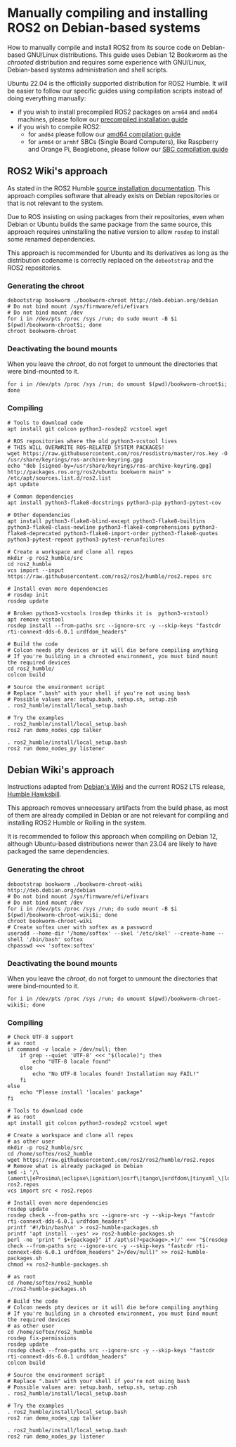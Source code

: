# Manually compiling and installing ROS2 on Debian-based systems

How to manually compile and install ROS2 from its source code on Debian-based
GNU/Linux distributions. This guide uses Debian 12 Bookworm as the *chrooted*
distribution and requires some experience with GNU/Linux, Debian-based systems
administration and shell scripts.

Ubuntu 22.04 is the officially supported distribution for ROS2 Humble. It will
be easier to follow our specific guides using compilation scripts instead of
doing everything manually:

- if you wish to install precompiled ROS2 packages on `arm64` and `amd64`
machines, please follow our
[precompiled installation guide](./installing-precompiled-packages-en.md)
- if you wish to compile ROS2:
    - for `amd64` please follow our
    [amd64 compilation guide](./compiling-for-amd64-based-systems-en.md)
    - for `arm64` or `armhf` SBCs (Single Board Computers), like Raspberry and
    Orange Pi, Beaglebone, please follow our
    [SBC compilation guide](compiling-for-arm-based-systems-en.md)

## ROS2 Wiki's approach

As stated in the ROS2 Humble
[source installation documentation](https://docs.ros.org/en/humble/Installation/Alternatives/Ubuntu-Development-Setup.html).
This approach compiles software that already exists on Debian repositories or
that is not relevant to the system.

Due to ROS insisting on using packages from their repositories, even when Debian
or Ubuntu builds the same package from the same source, this approach requires
uninstalling the native version to allow `rosdep` to install some renamed
dependencies.

This approach is recommended for Ubuntu and its derivatives as long as the
distribution codename is correctly replaced on the `debootstrap` and the ROS2
repositories.

### Generating the chroot

```
debootstrap bookworm ./bookworm-chroot http://deb.debian.org/debian
# Do not bind mount /sys/firmware/efi/efivars
# Do not bind mount /dev
for i in /dev/pts /proc /sys /run; do sudo mount -B $i $(pwd)/bookworm-chroot$i; done
chroot bookworm-chroot
```

### Deactivating the bound mounts

When you leave the *chroot*, do not forget to unmount the directories that were
bind-mounted to it.

```
for i in /dev/pts /proc /sys /run; do umount $(pwd)/bookworm-chroot$i; done
```

### Compiling

```
# Tools to download code
apt install git colcon python3-rosdep2 vcstool wget

# ROS repositories where the old python3-vcstool lives
# THIS WILL OVERWRITE ROS-RELATED SYSTEM PACKAGES!
wget https://raw.githubusercontent.com/ros/rosdistro/master/ros.key -O /usr/share/keyrings/ros-archive-keyring.gpg
echo "deb [signed-by=/usr/share/keyrings/ros-archive-keyring.gpg] http://packages.ros.org/ros2/ubuntu bookworm main" > /etc/apt/sources.list.d/ros2.list
apt update

# Common dependencies
apt install python3-flake8-docstrings python3-pip python3-pytest-cov

# Other dependencies
apt install python3-flake8-blind-except python3-flake8-builtins python3-flake8-class-newline python3-flake8-comprehensions python3-flake8-deprecated python3-flake8-import-order python3-flake8-quotes python3-pytest-repeat python3-pytest-rerunfailures

# Create a workspace and clone all repos
mkdir -p ros2_humble/src
cd ros2_humble
vcs import --input https://raw.githubusercontent.com/ros2/ros2/humble/ros2.repos src

# Install even more dependencies
# rosdep init
rosdep update

# Broken python3-vcstools (rosdep thinks it is  python3-vcstool)
apt remove vcstool
rosdep install --from-paths src --ignore-src -y --skip-keys "fastcdr rti-connext-dds-6.0.1 urdfdom_headers"

# Build the code
# Colcon needs pty devices or it will die before compiling anything
# If you're building in a chrooted environment, you must bind mount the required devices
cd ros2_humble/
colcon build

# Source the environment script
# Replace ".bash" with your shell if you're not using bash
# Possible values are: setup.bash, setup.sh, setup.zsh
. ros2_humble/install/local_setup.bash

# Try the examples
. ros2_humble/install/local_setup.bash
ros2 run demo_nodes_cpp talker

. ros2_humble/install/local_setup.bash
ros2 run demo_nodes_py listener
```

## Debian Wiki's approach

Instructions adapted from
[Debian's Wiki](https://wiki.debian.org/DebianScience/Robotics/ROS2) and the
current ROS2 LTS release,
[Humble Hawksbill](https://docs.ros.org/en/humble/Installation/Alternatives/Ubuntu-Development-Setup.html).

This approach removes unnecessary artifacts from the build phase, as most of
them are already compiled in Debian or are not relevant for compiling and
installing ROS2 Humble or Rolling in the system.

It is recommended to follow this approach when compiling on Debian 12, although
Ubuntu-based distributions newer than 23.04 are likely to have packaged the same
dependencies.

### Generating the chroot

```
debootstrap bookworm ./bookworm-chroot-wiki http://deb.debian.org/debian
# Do not bind mount /sys/firmware/efi/efivars
# Do not bind mount /dev
for i in /dev/pts /proc /sys /run; do sudo mount -B $i $(pwd)/bookworm-chroot-wiki$i; done
chroot bookworm-chroot-wiki
# Create softex user with softex as a password
useradd --home-dir '/home/softex' --skel '/etc/skel' --create-home --shell '/bin/bash' softex
chpasswd <<< 'softex:softex'
```

### Deactivating the bound mounts

When you leave the *chroot*, do not forget to unmount the directories that were
bind-mounted to it.

```
for i in /dev/pts /proc /sys /run; do umount $(pwd)/bookworm-chroot-wiki$i; done
```

### Compiling

```
# Check UTF-8 support
# as root
if command -v locale > /dev/null; then
    if grep --quiet 'UTF-8' <<< "$(locale)"; then
        echo "UTF-8 locale found"
    else
        echo "No UTF-8 locales found! Installation may FAIL!"
    fi
else
    echo "Please install 'locales' package"
fi

# Tools to download code
# as root
apt install git colcon python3-rosdep2 vcstool wget

# Create a workspace and clone all repos
# as other user
mkdir -p ros2_humble/src
cd /home/softex/ros2_humble
wget https://raw.githubusercontent.com/ros2/ros2/humble/ros2.repos
# Remove what is already packaged in Debian
sed -i '/\(ament\|eProsima\|eclipse\|ignition\|osrf\|tango\|urdfdom\|tinyxml_\|loader\|pluginlib\|rcutils\|rcpputils\|test_interface\|testing_tools\|fixture\|rosidl:\)/,+3d' ros2.repos
vcs import src < ros2.repos

# Install even more dependencies
rosdep update
rosdep check --from-paths src --ignore-src -y --skip-keys "fastcdr rti-connext-dds-6.0.1 urdfdom_headers"
printf '#!/bin/bash\n' > ros2-humble-packages.sh
printf 'apt install --yes' >> ros2-humble-packages.sh
perl -ne 'print " $+{package}" if /apt\s(?<package>.+)/' <<< "$(rosdep check --from-paths src --ignore-src -y --skip-keys "fastcdr rti-connext-dds-6.0.1 urdfdom_headers" 2>/dev/null)" >> ros2-humble-packages.sh
chmod +x ros2-humble-packages.sh

# as root
cd /home/softex/ros2_humble
./ros2-humble-packages.sh

# Build the code
# Colcon needs pty devices or it will die before compiling anything
# If you're building in a chrooted environment, you must bind mount the required devices
# as other user
cd /home/softex/ros2_humble
rosdep fix-permissions
rosdep update
rosdep check --from-paths src --ignore-src -y --skip-keys "fastcdr rti-connext-dds-6.0.1 urdfdom_headers"
colcon build

# Source the environment script
# Replace ".bash" with your shell if you're not using bash
# Possible values are: setup.bash, setup.sh, setup.zsh
. ros2_humble/install/local_setup.bash

# Try the examples
. ros2_humble/install/local_setup.bash
ros2 run demo_nodes_cpp talker

. ros2_humble/install/local_setup.bash
ros2 run demo_nodes_py listener
```